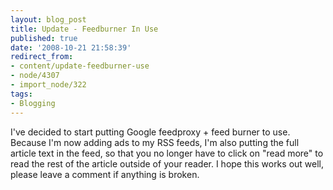 ```yaml
---
layout: blog_post
title: Update - Feedburner In Use
published: true
date: '2008-10-21 21:58:39'
redirect_from:
- content/update-feedburner-use
- node/4307
- import_node/322
tags:
- Blogging
---
```


I've decided to start putting Google feedproxy + feed burner to use. Because I'm now adding ads to my RSS feeds, I'm also putting the full article text in the feed, so that you no longer have to click on "read more" to read the rest of the article outside of your reader. I hope this works out well, please leave a comment if anything is broken.
